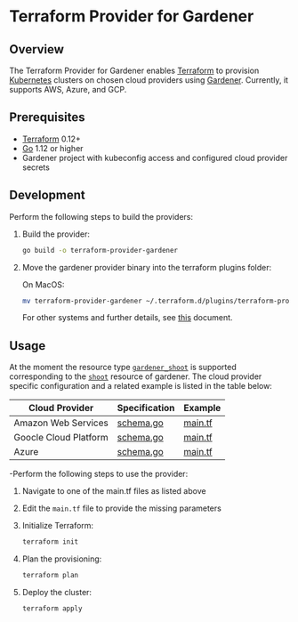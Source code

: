 
# Terraform Provider for Gardener


## Overview

The Terraform Provider for Gardener enables [Terraform](https://www.terraform.io) to provision [Kubernetes](https://kubernetes.io) clusters on chosen cloud providers using [Gardener](https://gardener.cloud/). Currently, it supports AWS, Azure, and GCP.

## Prerequisites

- [Terraform](https://www.terraform.io/downloads.html) 0.12+
- [Go](https://golang.org/doc/install) 1.12 or higher
- Gardener project with kubeconfig access and configured cloud provider secrets

## Development

Perform the following steps to build the providers:

1. Build the provider:
    ```bash
    go build -o terraform-provider-gardener
    ```
2. Move the gardener provider binary into the terraform plugins folder:

   On MacOS:
   ```bash
   mv terraform-provider-gardener ~/.terraform.d/plugins/terraform-provider-gardener
   ```
   For other systems and further details, see [this](https://www.terraform.io/docs/plugins/basics.html#installing-plugins) document.

## Usage

At the moment the resource type [`gardener_shoot`](shoot/schema_shoot.go) is supported corresponding to the [`shoot`](https://github.com/gardener/gardener/blob/master/pkg/apis/core/v1alpha1/types_shoot.go) resource of gardener. The cloud provider specific configuration and a related example is listed in the table below:

|Cloud Provider|Specification|Example|
|---|---|---|
|Amazon Web Services|[schema.go](shoot/schema_aws.go)|[main.tf](examples/aws/main.tf)|
|Goocle Cloud Platform|[schema.go](shoot/schema_gcp.go)|[main.tf](examples/gcp/main.tf)|
|Azure|[schema.go](shoot/schema_azure.go)|[main.tf](examples/azure/main.tf)|

-Perform the following steps to use the provider:
 
1. Navigate to one of the main.tf files as listed above

2. Edit the `main.tf` file to provide the missing parameters

3. Initialize Terraform:
    ```bash
    terraform init
    ```
4. Plan the provisioning:
    ```bash
    terraform plan
    ```
5. Deploy the cluster:
    ```bash
    terraform apply
